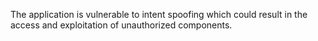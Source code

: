 The application is vulnerable to intent spoofing which could result in the access and exploitation of unauthorized components.